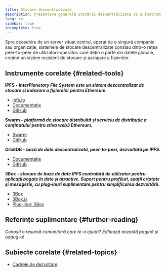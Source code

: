 ```yaml
---
title: Stocare descentralizată
description: Prezentare generală stocării descentralizate și a instrumentelor disponibile pentru a o integra într-o aplicație dapp.
lang: ro
sidebar: true
incomplete: true
---
```


Spre deosebire de un server situat central, operat de o singură companie sau organizație, sistemele de stocare descentralizate constau dintr-o rețea peer-to-peer de utilizatori-operatori care dețin o parte din datele globale, creând un sistem rezistent de stocare și partajare a fișierelor.

## Instrumente corelate {#related-tools}

**IPFS -** **_InterPlanetary File System este un sistem descentralizat de stocare și indexare a fișierelor pentru Ethereum._**

- [ipfs.io](https://ipfs.io/)
- [Documentație](https://docs.ipfs.io/)
- [GitHub](https://github.com/ipfs/ipfs)

**Swarm -** **_platformă de stocare distribuită și serviciu de distribuție a conținutului pentru stiva web3 Ethereum._**

- [Swarm](https://ethersphere.github.io/swarm-home/)
- [GitHub](https://github.com/ethersphere/swarm)

**OrbitDB -** **_bază de date descentralizată, peer-to-peer, dezvoltată pe IPFS._**

- [Documentație](https://github.com/orbitdb/field-manual)
- [GitHub](https://github.com/orbitdb/orbit-db)

**3Box -** **_stocare de baze de date IPFS controlată de utilizator pentru aplicații bogate în date și atractive. Suport pentru profiluri, spații criptate și mesagerie, cu plug-inuri suplimentare pentru simplificarea dezvoltării._**

- [3Box](https://3box.io)
- [3Box.js](https://github.com/3box/3box-js)
- [Plug-inuri 3Box](https://docs.3box.io/build/plugins)

## Referințe suplimentare {#further-reading}

_Cunoști o resursă comunitară care te-a ajutat? Editează această pagină și adaug-o!_

## Subiecte corelate {#related-topics}

- [Cadrele de dezvoltare](/en/developers/docs/frameworks/)

